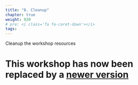 ```yaml
---
title: "8. Cleanup"
chapter: true
weight: 920
# pre: <i class='fa fa-caret-down'></i>
tags:
---
```



Cleanup the workshop resources


# This workshop has now been replaced by a [newer version](https://catalog.us-east-1.prod.workshops.aws/workshops/afee4679-89af-408b-8108-44f5b1065cc7)
